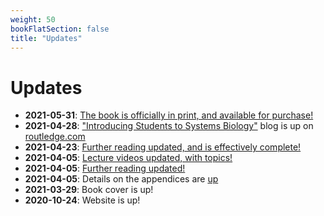 ```yaml
---
weight: 50
bookFlatSection: false
title: "Updates"
---
```


# Updates

 - **2021-05-31**: [The book is officially in print, and available for purchase!](https://www.routledge.com/An-Introduction-to-Computational-Systems-Biology-Systems-Level-Modelling/Raman/p/book/9781138597327)
 - **2021-04-28**: ["Introducing Students to Systems Biology"](https://www.routledge.com/blog/article/introducing-students-to-systems-biology) blog is up on [routledge.com](https://www.routledge.com/blog/)
 - **2021-04-23**: [Further reading updated, and is effectively complete!](/resources/further-reading/)
 - **2021-04-05**: [Lecture videos updated, with topics!](/resources/lecture-videos/)
 - **2021-04-05**: [Further reading updated!](/resources/further-reading/)
 - **2021-04-05**: Details on the appendices are [up](/resources/appendices/)
 - **2021-03-29**: Book cover is up!
 - **2020-10-24**: Website is up!
